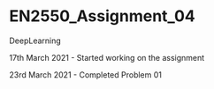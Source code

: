 # EN2550_Assignment_04
DeepLearning

17th March 2021 - Started working on the assignment

23rd March 2021 - Completed Problem 01
